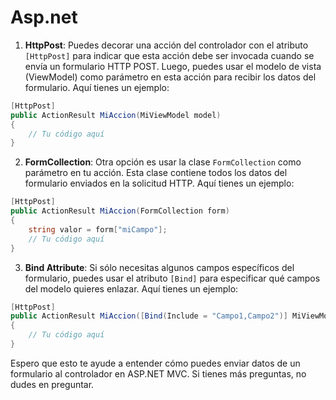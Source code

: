 # Asp.net


1. **HttpPost**: Puedes decorar una acción del controlador con el atributo `[HttpPost]` para indicar que esta acción debe ser invocada cuando se envía un formulario HTTP POST. Luego, puedes usar el modelo de vista (ViewModel) como parámetro en esta acción para recibir los datos del formulario. Aquí tienes un ejemplo:

```csharp
[HttpPost]
public ActionResult MiAccion(MiViewModel model)
{
    // Tu código aquí
}
```

2. **FormCollection**: Otra opción es usar la clase `FormCollection` como parámetro en tu acción. Esta clase contiene todos los datos del formulario enviados en la solicitud HTTP. Aquí tienes un ejemplo:

```csharp
[HttpPost]
public ActionResult MiAccion(FormCollection form)
{
    string valor = form["miCampo"];
    // Tu código aquí
}
```

3. **Bind Attribute**: Si sólo necesitas algunos campos específicos del formulario, puedes usar el atributo `[Bind]` para especificar qué campos del modelo quieres enlazar. Aquí tienes un ejemplo:

```csharp
[HttpPost]
public ActionResult MiAccion([Bind(Include = "Campo1,Campo2")] MiViewModel model)
{
    // Tu código aquí
}
```

Espero que esto te ayude a entender cómo puedes enviar datos de un formulario al controlador en ASP.NET MVC. Si tienes más preguntas, no dudes en preguntar.
